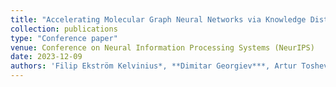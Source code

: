 ```yaml
---
title: "Accelerating Molecular Graph Neural Networks via Knowledge Distillation"
collection: publications
type: "Conference paper"
venue: Conference on Neural Information Processing Systems (NeurIPS)
date: 2023-12-09
authors: 'Filip Ekström Kelvinius*, **Dimitar Georgiev***, Artur Toshev*, Johannes Gasteiger'
---
```


